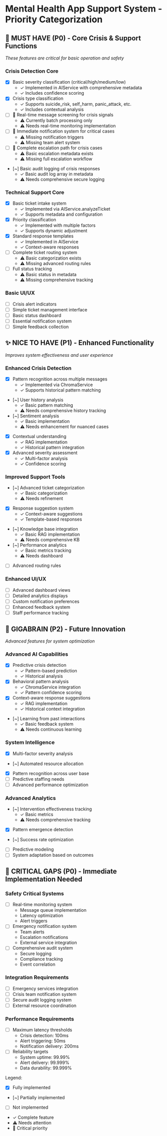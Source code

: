 # Mental Health App Support System - Priority Categorization

## 🎯 MUST HAVE (P0) - Core Crisis & Support Functions
*These features are critical for basic operation and safety*

### Crisis Detection Core
- [x] Basic severity classification (critical/high/medium/low)
  - ✓ Implemented in AIService with comprehensive metadata
  - ✓ Includes confidence scoring
- [x] Crisis type classification
  - ✓ Supports suicide_risk, self_harm, panic_attack, etc.
  - ✓ Includes contextual analysis
- [ ] 🚨 Real-time message screening for crisis signals
  - ⚠️ Currently batch processing only
  - ⚠️ Needs real-time monitoring implementation
- [ ] 🚨 Immediate notification system for critical cases
  - ⚠️ Missing notification triggers
  - ⚠️ Missing team alert system
- [ ] 🚨 Complete escalation path for crisis cases
  - ⚠️ Basic escalation metadata exists
  - ⚠️ Missing full escalation workflow
- [~] Basic audit logging of crisis responses
  - ✓ Basic audit log array in metadata
  - ⚠️ Needs comprehensive secure logging

### Technical Support Core
- [x] Basic ticket intake system
  - ✓ Implemented via AIService.analyzeTicket
  - ✓ Supports metadata and configuration
- [x] Priority classification
  - ✓ Implemented with multiple factors
  - ✓ Supports dynamic adjustment
- [x] Standard response templates
  - ✓ Implemented in AIService
  - ✓ Context-aware responses
- [ ] Complete ticket routing system
  - ⚠️ Basic categorization exists
  - ⚠️ Missing advanced routing rules
- [ ] Full status tracking
  - ⚠️ Basic status in metadata
  - ⚠️ Missing comprehensive tracking

### Basic UI/UX
- [ ] Crisis alert indicators
- [ ] Simple ticket management interface
- [ ] Basic status dashboard
- [ ] Essential notification system
- [ ] Simple feedback collection

## ✨ NICE TO HAVE (P1) - Enhanced Functionality
*Improves system effectiveness and user experience*

### Enhanced Crisis Detection
- [x] Pattern recognition across multiple messages
  - ✓ Implemented via ChromaService
  - ✓ Supports historical pattern matching
- [~] User history analysis
  - ✓ Basic pattern matching
  - ⚠️ Needs comprehensive history tracking
- [~] Sentiment analysis
  - ✓ Basic implementation
  - ⚠️ Needs enhancement for nuanced cases
- [x] Contextual understanding
  - ✓ RAG implementation
  - ✓ Historical pattern integration
- [x] Advanced severity assessment
  - ✓ Multi-factor analysis
  - ✓ Confidence scoring

### Improved Support Tools
- [~] Advanced ticket categorization
  - ✓ Basic categorization
  - ⚠️ Needs refinement
- [x] Response suggestion system
  - ✓ Context-aware suggestions
  - ✓ Template-based responses
- [~] Knowledge base integration
  - ✓ Basic RAG implementation
  - ⚠️ Needs comprehensive KB
- [~] Performance analytics
  - ✓ Basic metrics tracking
  - ⚠️ Needs dashboard
- [ ] Advanced routing rules

### Enhanced UI/UX
- [ ] Advanced dashboard views
- [ ] Detailed analytics displays
- [ ] Custom notification preferences
- [ ] Enhanced feedback system
- [ ] Staff performance tracking

## 🧠 GIGABRAIN (P2) - Future Innovation
*Advanced features for system optimization*

### Advanced AI Capabilities
- [x] Predictive crisis detection
  - ✓ Pattern-based prediction
  - ✓ Historical analysis
- [x] Behavioral pattern analysis
  - ✓ ChromaService integration
  - ✓ Pattern confidence scoring
- [x] Context-aware response suggestions
  - ✓ RAG implementation
  - ✓ Historical context integration
- [~] Learning from past interactions
  - ✓ Basic feedback system
  - ⚠️ Needs continuous learning

### System Intelligence
- [x] Multi-factor severity analysis
- [~] Automated resource allocation
- [x] Pattern recognition across user base
- [ ] Predictive staffing needs
- [ ] Advanced performance optimization

### Advanced Analytics
- [~] Intervention effectiveness tracking
  - ✓ Basic metrics
  - ⚠️ Needs comprehensive tracking
- [x] Pattern emergence detection
- [~] Success rate optimization
- [ ] Predictive modeling
- [ ] System adaptation based on outcomes

## 🚨 CRITICAL GAPS (P0) - Immediate Implementation Needed

### Safety Critical Systems
- [ ] Real-time monitoring system
  - Message queue implementation
  - Latency optimization
  - Alert triggers
- [ ] Emergency notification system
  - Team alerts
  - Escalation notifications
  - External service integration
- [ ] Comprehensive audit system
  - Secure logging
  - Compliance tracking
  - Event correlation

### Integration Requirements
- [ ] Emergency services integration
- [ ] Crisis team notification system
- [ ] Secure audit logging system
- [ ] External resource coordination

### Performance Requirements
- [ ] Maximum latency thresholds
  - Crisis detection: 100ms
  - Alert triggering: 50ms
  - Notification delivery: 200ms
- [ ] Reliability targets
  - System uptime: 99.99%
  - Alert delivery: 99.999%
  - Data durability: 99.999%

Legend:
- [x] Fully implemented
- [~] Partially implemented
- [ ] Not implemented
- ✓ Complete feature
- ⚠️ Needs attention
- 🚨 Critical priority 